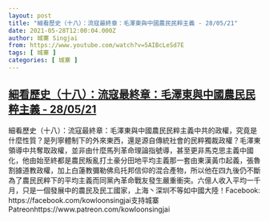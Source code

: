 ```yaml
---
layout: post
title: "細看歷史（十八）：流寇最終章：毛澤東與中國農民民粹主義 - 28/05/21"
date: 2021-05-28T12:00:04.000Z
author: 城寨 Singjai
from: https://www.youtube.com/watch?v=5AIBcLeSd7E
tags: [ 城寨 ]
categories: [ 城寨 ]
---
```

<!--1622203204000-->
[細看歷史（十八）：流寇最終章：毛澤東與中國農民民粹主義 - 28/05/21](https://www.youtube.com/watch?v=5AIBcLeSd7E)
------

<div>
細看歷史（十八）：流寇最終章：毛澤東與中國農民民粹主義中共的政權，究竟是什麼性質？是列寧體制下的外來東西，還是源自傳統社會的民粹獨裁政權？毛澤東領導中共奪取政權，並非由什麼馬列革命理論指號導，甚至更非馬克思主義中國化，他由始至終都是農民叛亂打土豪分田地平均主義那一套由東漢黃巾起義，張魯割據道教政權，加上白蓮教彌勒佛烏托邦信仰的混合產物，所以他在四九後仍不斷為了農民民粹下的平均主義而同黨內革命戰友發生嚴重衝突。六億人收入平均一千月，只是一個發展中的農民及民工國家，上海丶深圳不等如中國大陸！Facebook: https://facebook.com/kowloonsingjai支持城寨Patreonhttps://www.patreon.com/kowloonsingjai
</div>
